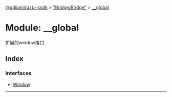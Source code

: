 [@gdjiami/gzb-jssdk](../README.md) > ["Bridge/Bridge"](../modules/_bridge_bridge_.md) > [__global](../modules/_bridge_bridge_.__global.md)



# Module: __global


扩展的window接口

## Index

### Interfaces

* [Window](../interfaces/_bridge_bridge_.__global.window.md)



---

